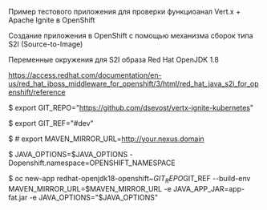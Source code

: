 Пример тестового приложения для проверки функциоанал Vert.x + Apache Ignite в OpenShift 

Создание приложения в OpenShift с помощью механизма сборок типа S2I (Source-to-Image) 

Переменные окружения для S2I образа Red Hat OpenJDK 1.8 

https://access.redhat.com/documentation/en-us/red_hat_jboss_middleware_for_openshift/3/html/red_hat_java_s2i_for_openshift/reference


$ export GIT_REPO="https://github.com/dsevost/vertx-ignite-kubernetes" 

$ export GIT_REF="#dev" 

$ # export MAVEN_MIRROR_URL=http://your.nexus.domain 

$ JAVA_OPTIONS=$JAVA_OPTIONS -Dopenshift.namespace=OPENSHIFT_NAMESPACE 

$ oc new-app redhat-openjdk18-openshift~$GIT_REPO$GIT_REF --build-env MAVEN_MIRROR_URL=$MAVEN_MIRROR_URL -e JAVA_APP_JAR=app-fat.jar -e JAVA_OPTIONS="$JAVA_OPTIONS" 
